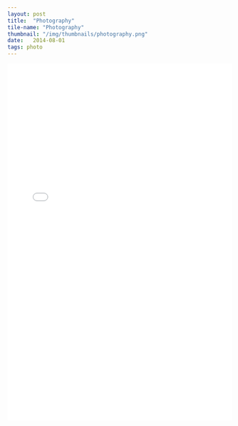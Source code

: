 ```yaml
---
layout: post
title:  "Photography"
tile-name: "Photography"
thumbnail: "/img/thumbnails/photography.png"
date:   2014-08-01
tags: photo
---
```


<iframe name="target" src="img/photographyGallery/index.html" width="100%" height="800" frameborder="0" scrolling="auto"></iframe>
